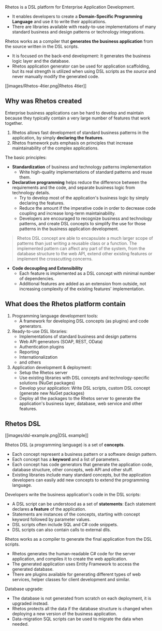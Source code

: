 Rhetos is a DSL platform for Enterprise Application Development.

* It enables developers to create a **Domain-Specific Programming Language** and use it to write their applications.
* There are libraries available with ready-to-use implementations of many standard business and design patterns or technology integrations.

Rhetos works as a compiler that **generates the business application** from the source written in the DSL scripts.

* It is focused on the back-end development: It generates the business logic layer and the database.
* Rhetos application generator can be used for application scaffolding, but its real strength is utilized when using DSL scripts as the *source* and never manually modify the generated code.

[[images/Rhetos-4tier.png|Rhetos 4tier]]

## Why was Rhetos created

Enterprise business applications can be hard to develop and maintain because they typically contain a very large number of features that work together.

1. Rhetos allows fast development of standard business patterns in the application, by simply **declaring the features**.
2. Rhetos framework puts emphasis on principles that increase maintainability of the complex applications.

The basic principles:

* **Standardization** of business and technology patterns implementation
  * Write high-quality implementations of standard patterns and reuse them.
* **Declarative programming** helps reduce the difference between the requirements and the code, and separate business logic from technology details.
  * Try to develop most of the application's business logic by simply declaring the features.
  * Reduce the amount if the imperative code in order to decrease code coupling and increase long-term maintainability.
  * Developers are encouraged to recognize business and technology patterns, and create DSL concepts to simplify the use for those patterns in the business application development.
>   Rhetos DSL concept are able to encapsulate a much larger scope of patterns than just writing a reusable class or a function. The implemented pattern can affect any part of the system, from the database structure to the web API, extend other existing features or implement the crosscutting concerns.
* **Code decoupling and Extensibility**
  * Each feature is implemented as a DSL concept with minimal number of dependencies.
  * Additional features are added as an extension from outside, not increasing complexity of the existing features' implementation.

## What does the Rhetos platform contain

1. Programming language development tools:
    * A framework for developing DSL concepts (as plugins) and code generators.
2. Ready-to-use DSL libraries:
    * Implementations of standard business and design patterns
    * Web API generators (SOAP, REST, OData)
    * Authentication plugins
    * Reporting
    * Internationalization
    * and others
3. Application development & deployment:
    * Setup the Rhetos server
    * Use existing libraries with DSL concepts and technology-specific solutions (NuGet packages)
    * Develop your application: Write DSL scripts, custom DSL concept (generate new NuGet packages)
    * Deploy all the packages to the Rhetos server to generate the application's business layer, database, web service and other features.

## Rhetos DSL

[[images/dsl-example.png|DSL example]]

Rhetos DSL (a programming language) is a set of **concepts**.

* Each concept represent a business pattern or a software design pattern.
* Each concept has a **keyword** and a list of parameters.
* Each concept has code generators that generate the application code, database structure, other concepts, web API and other stuff.
* Existing libraries include many standard concepts, but the application developers can easily add new concepts to extend the programming language.

Developers write the business application's code in the DSL scripts:

* A DSL script can be understood as a set of **statements**: Each statement declares **a feature** of the application.
* Statements are instances of the concepts, starting with concept keyword followed by parameter values.
* DSL scripts often include SQL and C# code snippets.
* DSL scripts can also contain calls to external dlls.

Rhetos works as a compiler to generate the final application from the DSL scripts.

* Rhetos generates the human-readable C# code for the server application, and compiles it to create the web application.
* The generated application uses Entity Framework to access the generated database.
* There are plugins available for generating different types of web services, helper classes for client development and similar.

Database upgrade:

* The database is not generated from scratch on each deployment, it is upgraded instead.
* Rhetos protects all the data if the database structure is changed when deploying a new version of the business application.
* Data-migration SQL scripts can be used to migrate the data when needed.
